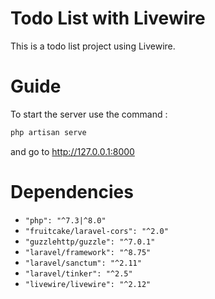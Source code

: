 # Todo List with Livewire
This is a todo list project using Livewire. 


# Guide
To start the server use the command :

```sh
php artisan serve
```

and go to http://127.0.0.1:8000

# Dependencies
- `"php": "^7.3|^8.0"`
- `"fruitcake/laravel-cors": "^2.0"`
- `"guzzlehttp/guzzle": "^7.0.1"`
- `"laravel/framework": "^8.75"`
- `"laravel/sanctum": "^2.11"`
- `"laravel/tinker": "^2.5"`
- `"livewire/livewire": "^2.12"`